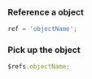 ### Reference a object

```javascript
ref = 'objectName';
```

### Pick up the object

```javascript
$refs.objectName;
```
